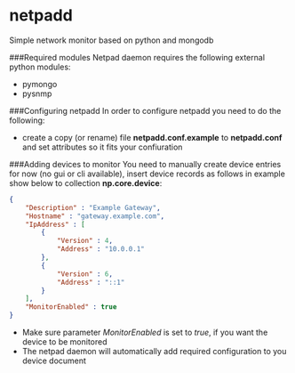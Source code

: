 netpadd
=======
Simple network monitor based on python and mongodb

###Required modules
Netpad daemon requires the following external python modules:
* pymongo
* pysnmp

###Configuring netpadd
In order to configure netpadd you need to do the following:
* create a copy (or rename) file __netpadd.conf.example__ to __netpadd.conf__ and set attributes so it fits your confiuration

###Adding devices to monitor
You need to manually create device entries for now (no gui or cli available),
insert device records as follows in example show below to collection __np.core.device__:
```json
{
    "Description" : "Example Gateway",
    "Hostname" : "gateway.example.com",
    "IpAddress" : [ 
        {
            "Version" : 4,
            "Address" : "10.0.0.1"
        }, 
        {
            "Version" : 6,
            "Address" : "::1"
        }
    ],
    "MonitorEnabled" : true
}
```
* Make sure parameter _MonitorEnabled_ is set to _true_, if you want the device to be monitored
* The netpad daemon will automatically add required configuration to you device document
